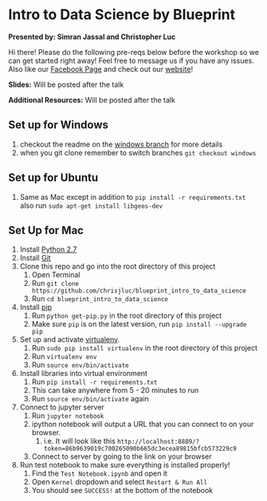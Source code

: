 # Intro to Data Science by Blueprint

**Presented by: Simran Jassal and Christopher Luc**

Hi there! Please do the following pre-reqs below before the workshop so we can get started right away! Feel free to message us if you have any issues. Also like our [Facebook Page](https://www.facebook.com/uwblueprint/) and check out our [website](https://www.uwblueprint.org/)!

**Slides:** Will be posted after the talk

**Additional Resources:** Will be posted after the talk

## Set up for Windows

1. checkout the readme on the [windows branch](https://github.com/uwblueprint/blueprint_intro_to_data_science/tree/windows#set-up-for-windows) for more details
1. when you git clone remember to switch branches `git checkout windows`

## Set up for Ubuntu

1. Same as Mac except in addition to `pip install -r requirements.txt` also run `sudo apt-get install libgeos-dev`

## Set Up for Mac

1. Install [Python 2.7](https://www.python.org/downloads/)
1. Install [Git](https://git-scm.com/book/en/v2/Getting-Started-Installing-Git)
1. Clone this repo and go into the root directory of this project
    1. Open Terminal
    1. Run `git clone https://github.com/chrisjluc/blueprint_intro_to_data_science`
    1. Run `cd blueprint_intro_to_data_science`
1. Install [pip](https://pip.pypa.io/en/stable/installing/)
    1. Run `python get-pip.py` in the root directory of this project
    1. Make sure `pip` is on the latest version, run `pip install --upgrade pip`
1. Set up and activate [virtualenv](https://virtualenv.pypa.io/en/stable/installation/).
    1. Run `sudo pip install virtualenv` in the root directory of this project
    1. Run `virtualenv env`
    1. Run `source env/bin/activate`
1. Install libraries into virtual environment
    1. Run `pip install -r requirements.txt`
    1. This can take anywhere from 5 - 20 minutes to run
    1. Run `source env/bin/activate` again
1. Connect to jupyter server
    1. Run `jupyter notebook`
    1. ipython notebook will output a URL that you can connect to on your browser.
        1. i.e. It will look like this `http://localhost:8889/?token=86b9639019c700265090b665dc3ecea89815bfcb573229c9`
    1. Connect to server by going to the link on your browser
1. Run test notebook to make sure everything is installed properly!
    1. Find the `Test Notebook.ipynb` and open it
    1. Open `Kernel` dropdown and select `Restart & Run All`
    1. You should see `SUCCESS!` at the bottom of the notebook

